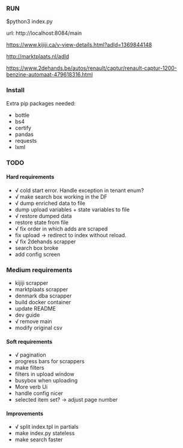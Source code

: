 ### RUN

$python3 index.py

url: http://localhost:8084/main

https://www.kijiji.ca/v-view-details.html?adId=1369844148

http://marktplaats.nl/adId

https://www.2dehands.be/autos/renault/captur/renault-captur-1200-benzine-automaat-479618316.html

### Install

Extra pip packages needed:
- bottle
- bs4
- certify
- pandas
- requests
- lxml

### TODO

#### Hard requirements
- √ cold start error. Handle exception in tenant enum?
- √ make search box working in the DF
- √ dump enriched data to file
- dump upload variables + state variables to file
- √ restore dumped data
- restore state from file
- √ fix order in which adds are scraped
- fix upload -> redirect to index without reload.
- √ fix 2dehands scrapper
- search box broke
- add config screen

### Medium requirements
- kijiji scrapper
- marktplaats scrapper
- denmark dba scrapper
- build docker container
- update README
- dev guide
- √ remove main
- modify original csv

#### Soft requirements
- √ pagination
- progress bars for scrappers
- make filters
- filters in upload window
- busybox when uploading
- More verb Ui
- handle config nicer
- selected item set? -> adjust page number

#### Improvements
- √ split index.tpl in partials
- make index.py stateless
- make search faster
